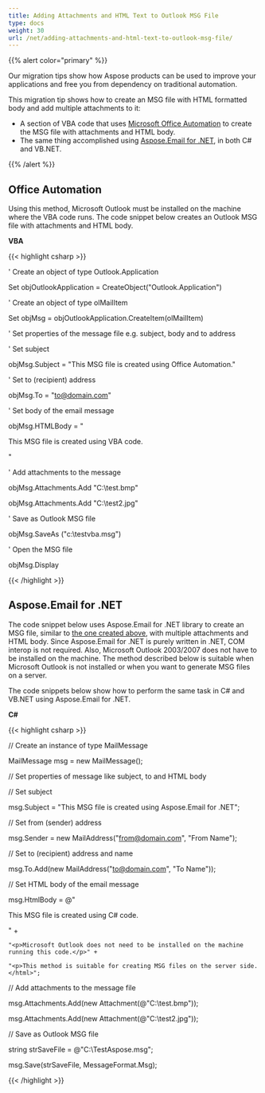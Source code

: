 ```yaml
---
title: Adding Attachments and HTML Text to Outlook MSG File
type: docs
weight: 30
url: /net/adding-attachments-and-html-text-to-outlook-msg-file/
---
```



{{% alert color="primary" %}} 

Our migration tips show how Aspose products can be used to improve your applications and free you from dependency on traditional automation.

This migration tip shows how to create an MSG file with HTML formatted body and add multiple attachments to it:

- A section of VBA code that uses [Microsoft Office Automation](#office-automation) to create the MSG file with attachments and HTML body.
- The same thing accomplished using [Aspose.Email for .NET](#asposeemail-for-net), in both C# and VB.NET.

{{% /alert %}} 
## **Office Automation**
Using this method, Microsoft Outlook must be installed on the machine where the VBA code runs. The code snippet below creates an Outlook MSG file with attachments and HTML body.

**VBA**

{{< highlight csharp >}}

 ' Create an object of type Outlook.Application

Set objOutlookApplication = CreateObject("Outlook.Application")

' Create an object of type olMailItem

Set objMsg = objOutlookApplication.CreateItem(olMailItem)

' Set properties of the message file e.g. subject, body and to address

' Set subject

objMsg.Subject = "This MSG file is created using Office Automation."

' Set to (recipient) address

objMsg.To = "to@domain.com"

' Set body of the email message

objMsg.HTMLBody = "<html><p>This MSG file is created using VBA code.</p>"

' Add attachments to the message

objMsg.Attachments.Add "C:\test.bmp"

objMsg.Attachments.Add "C:\test2.jpg"

' Save as Outlook MSG file

objMsg.SaveAs ("c:\testvba.msg")

' Open the MSG file

objMsg.Display



{{< /highlight >}}
## **Aspose.Email for .NET**
The code snippet below uses Aspose.Email for .NET library to create an MSG file, similar to [the one created above](#office-automation), with multiple attachments and HTML body. Since Aspose.Email for .NET is purely written in .NET, COM interop is not required. Also, Microsoft Outlook 2003/2007 does not have to be installed on the machine. The method described below is suitable when Microsoft Outlook is not installed or when you want to generate MSG files on a server.

The code snippets below show how to perform the same task in C# and VB.NET using Aspose.Email for .NET.

**C#**

{{< highlight csharp >}}

 // Create an instance of type MailMessage

MailMessage msg = new MailMessage();

// Set properties of message like subject, to and HTML body

// Set subject

msg.Subject = "This MSG file is created using Aspose.Email for .NET";

// Set from (sender) address

msg.Sender = new MailAddress("from@domain.com", "From Name");

// Set to (recipient) address and name

msg.To.Add(new MailAddress("to@domain.com", "To Name"));

// Set HTML body of the email message

msg.HtmlBody = @"<html><p>This MSG file is created using C# code.</p>" +

    "<p>Microsoft Outlook does not need to be installed on the machine running this code.</p>" +

    "<p>This method is suitable for creating MSG files on the server side.</html>";



// Add attachments to the message file

msg.Attachments.Add(new Attachment(@"C:\test.bmp"));

msg.Attachments.Add(new Attachment(@"C:\test2.jpg"));

// Save as Outlook MSG file

string strSaveFile = @"C:\TestAspose.msg";

msg.Save(strSaveFile, MessageFormat.Msg);



{{< /highlight >}}
